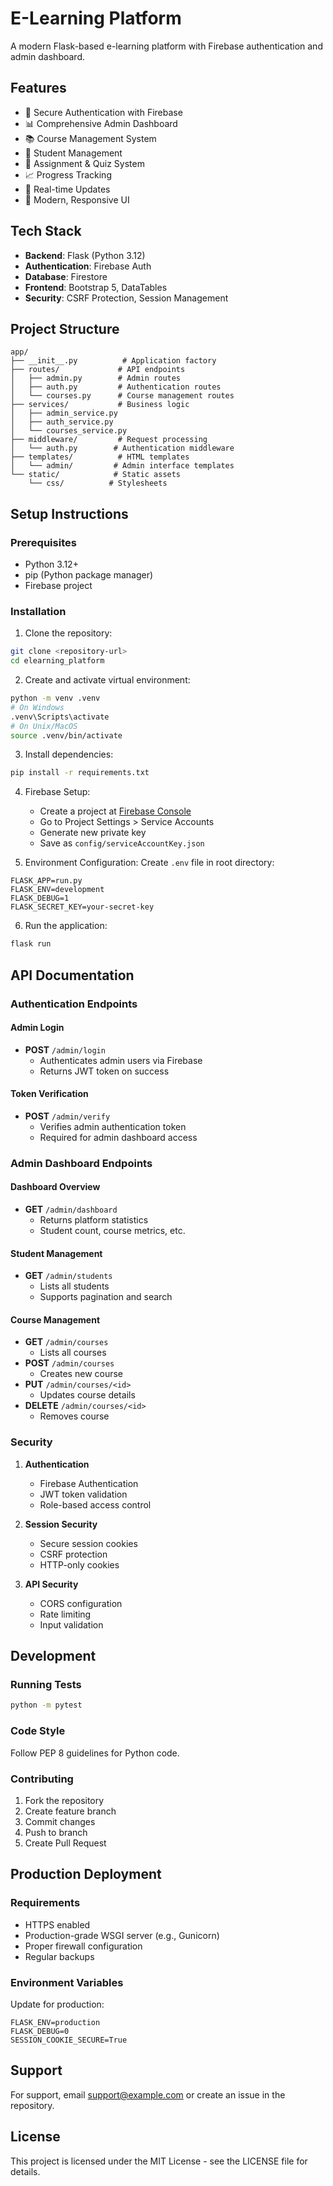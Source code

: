 # E-Learning Platform

A modern Flask-based e-learning platform with Firebase authentication and admin dashboard.

## Features

- 🔐 Secure Authentication with Firebase
- 📊 Comprehensive Admin Dashboard
- 📚 Course Management System
- 👥 Student Management
- 📝 Assignment & Quiz System
- 📈 Progress Tracking
- 🔄 Real-time Updates
- 🎨 Modern, Responsive UI

## Tech Stack

- **Backend**: Flask (Python 3.12)
- **Authentication**: Firebase Auth
- **Database**: Firestore
- **Frontend**: Bootstrap 5, DataTables
- **Security**: CSRF Protection, Session Management

## Project Structure
```
app/
├── __init__.py          # Application factory
├── routes/             # API endpoints
│   ├── admin.py        # Admin routes
│   ├── auth.py         # Authentication routes
│   └── courses.py      # Course management routes
├── services/           # Business logic
│   ├── admin_service.py
│   ├── auth_service.py
│   └── courses_service.py
├── middleware/         # Request processing
│   └── auth.py        # Authentication middleware
├── templates/          # HTML templates
│   └── admin/         # Admin interface templates
└── static/            # Static assets
    └── css/          # Stylesheets
```

## Setup Instructions

### Prerequisites
- Python 3.12+
- pip (Python package manager)
- Firebase project

### Installation

1. Clone the repository:
```bash
git clone <repository-url>
cd elearning_platform
```

2. Create and activate virtual environment:
```bash
python -m venv .venv
# On Windows
.venv\Scripts\activate
# On Unix/MacOS
source .venv/bin/activate
```

3. Install dependencies:
```bash
pip install -r requirements.txt
```

4. Firebase Setup:
   - Create a project at [Firebase Console](https://console.firebase.google.com)
   - Go to Project Settings > Service Accounts
   - Generate new private key
   - Save as `config/serviceAccountKey.json`

5. Environment Configuration:
   Create `.env` file in root directory:
```env
FLASK_APP=run.py
FLASK_ENV=development
FLASK_DEBUG=1
FLASK_SECRET_KEY=your-secret-key
```

6. Run the application:
```bash
flask run
```

## API Documentation

### Authentication Endpoints

#### Admin Login
- **POST** `/admin/login`
  - Authenticates admin users via Firebase
  - Returns JWT token on success

#### Token Verification
- **POST** `/admin/verify`
  - Verifies admin authentication token
  - Required for admin dashboard access

### Admin Dashboard Endpoints

#### Dashboard Overview
- **GET** `/admin/dashboard`
  - Returns platform statistics
  - Student count, course metrics, etc.

#### Student Management
- **GET** `/admin/students`
  - Lists all students
  - Supports pagination and search

#### Course Management
- **GET** `/admin/courses`
  - Lists all courses
- **POST** `/admin/courses`
  - Creates new course
- **PUT** `/admin/courses/<id>`
  - Updates course details
- **DELETE** `/admin/courses/<id>`
  - Removes course

### Security

1. **Authentication**
   - Firebase Authentication
   - JWT token validation
   - Role-based access control

2. **Session Security**
   - Secure session cookies
   - CSRF protection
   - HTTP-only cookies

3. **API Security**
   - CORS configuration
   - Rate limiting
   - Input validation

## Development

### Running Tests
```bash
python -m pytest
```

### Code Style
Follow PEP 8 guidelines for Python code.

### Contributing
1. Fork the repository
2. Create feature branch
3. Commit changes
4. Push to branch
5. Create Pull Request

## Production Deployment

### Requirements
- HTTPS enabled
- Production-grade WSGI server (e.g., Gunicorn)
- Proper firewall configuration
- Regular backups

### Environment Variables
Update for production:
```env
FLASK_ENV=production
FLASK_DEBUG=0
SESSION_COOKIE_SECURE=True
```

## Support

For support, email support@example.com or create an issue in the repository.

## License

This project is licensed under the MIT License - see the LICENSE file for details.
